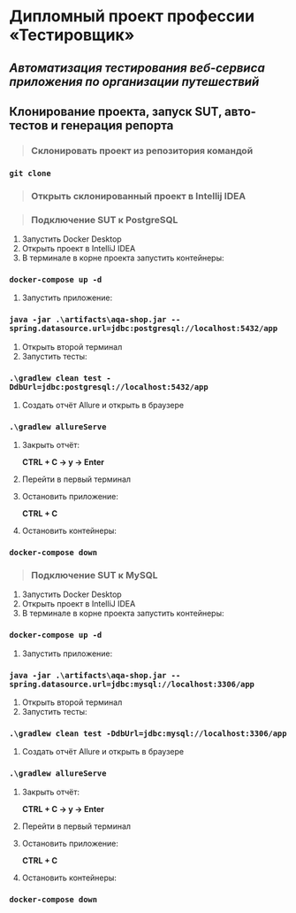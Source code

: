# __Дипломный проект профессии «Тестировщик»__
## *__Автоматизация тестирования веб-сервиса приложения по организации путешествий__*

## Клонирование проекта, запуск SUT, авто-тестов и генерация репорта

>### Склонировать проект из репозитория командой 

### `git clone`

>### Открыть склонированный проект в Intellij IDEA

>### Подключение SUT к PostgreSQL

1. Запустить Docker Desktop 
1. Открыть проект в IntelliJ IDEA
1. В терминале в корне проекта запустить контейнеры:

### __`docker-compose up -d`__
1. Запустить приложение:

### __`java -jar .\artifacts\aqa-shop.jar --spring.datasource.url=jdbc:postgresql://localhost:5432/app`__
1. Открыть второй терминал
1. Запустить тесты:

### __`.\gradlew clean test -DdbUrl=jdbc:postgresql://localhost:5432/app`__
1. Создать отчёт Allure и открыть в браузере

### __`.\gradlew allureServe`__
1. Закрыть отчёт:

   **CTRL + C -> y -> Enter**
1. Перейти в первый терминал
1. Остановить приложение:

   **CTRL + C**
1. Остановить контейнеры:

### __`docker-compose down`__
   </a>

>### Подключение SUT к MySQL

1. Запустить Docker Desktop
1. Открыть проект в IntelliJ IDEA
1. В терминале в корне проекта запустить контейнеры:

### __`docker-compose up -d`__
1. Запустить приложение:

### __`java -jar .\artifacts\aqa-shop.jar --spring.datasource.url=jdbc:mysql://localhost:3306/app`__
1. Открыть второй терминал
1. Запустить тесты:

### __`.\gradlew clean test -DdbUrl=jdbc:mysql://localhost:3306/app`__
1. Создать отчёт Allure и открыть в браузере

### __`.\gradlew allureServe`__
1. Закрыть отчёт:

   **CTRL + C -> y -> Enter**
1. Перейти в первый терминал
1. Остановить приложение:

   **CTRL + C**
1. Остановить контейнеры:

### __`docker-compose down`__
   </a>
